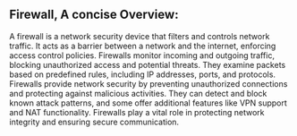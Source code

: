 Firewall, A concise Overview:
-----------------------------
A firewall is a network security device that filters and controls network traffic.
It acts as a barrier between a network and the internet, enforcing access control policies.
Firewalls monitor incoming and outgoing traffic, blocking unauthorized access and potential threats.
They examine packets based on predefined rules, including IP addresses, ports, and protocols.
Firewalls provide network security by preventing unauthorized connections and protecting against malicious activities.
They can detect and block known attack patterns, and some offer additional features like VPN support and NAT functionality.
Firewalls play a vital role in protecting network integrity and ensuring secure communication.
